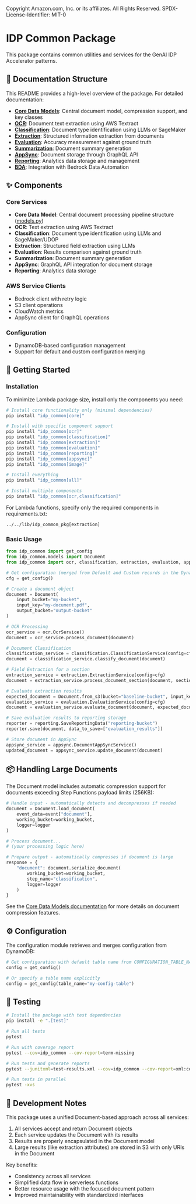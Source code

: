Copyright Amazon.com, Inc. or its affiliates. All Rights Reserved.
SPDX-License-Identifier: MIT-0

# IDP Common Package

This package contains common utilities and services for the GenAI IDP Accelerator patterns.

## 📑 Documentation Structure

This README provides a high-level overview of the package. For detailed documentation:

- [**Core Data Models**](idp_common/README.md): Central document model, compression support, and key classes
- [**OCR**](idp_common/ocr/README.md): Document text extraction using AWS Textract
- [**Classification**](idp_common/classification/README.md): Document type identification using LLMs or SageMaker
- [**Extraction**](idp_common/extraction/README.md): Structured information extraction from documents
- [**Evaluation**](idp_common/evaluation/README.md): Accuracy measurement against ground truth
- [**Summarization**](idp_common/summarization/README.md): Document summary generation
- [**AppSync**](idp_common/appsync/README.md): Document storage through GraphQL API
- [**Reporting**](idp_common/reporting/README.md): Analytics data storage and management
- [**BDA**](idp_common/bda/README.md): Integration with Bedrock Data Automation

## ✨ Components

### Core Services

- **Core Data Model**: Central document processing pipeline structure ([models.py](idp_common/models.py))
- **OCR**: Text extraction using AWS Textract
- **Classification**: Document type identification using LLMs and SageMaker/UDOP
- **Extraction**: Structured field extraction using LLMs
- **Evaluation**: Results comparison against ground truth
- **Summarization**: Document summary generation
- **AppSync**: GraphQL API integration for document storage
- **Reporting**: Analytics data storage

### AWS Service Clients

- Bedrock client with retry logic
- S3 client operations
- CloudWatch metrics
- AppSync client for GraphQL operations

### Configuration

- DynamoDB-based configuration management
- Support for default and custom configuration merging

## 🚀 Getting Started

### Installation

To minimize Lambda package size, install only the components you need:

```bash
# Install core functionality only (minimal dependencies)
pip install "idp_common[core]"

# Install with specific component support
pip install "idp_common[ocr]"
pip install "idp_common[classification]"
pip install "idp_common[extraction]"
pip install "idp_common[evaluation]"
pip install "idp_common[reporting]"
pip install "idp_common[appsync]"
pip install "idp_common[image]"

# Install everything
pip install "idp_common[all]"

# Install multiple components
pip install "idp_common[ocr,classification]"
```

For Lambda functions, specify only the required components in requirements.txt:

```
../../lib/idp_common_pkg[extraction]
```

### Basic Usage

```python
from idp_common import get_config
from idp_common.models import Document
from idp_common import ocr, classification, extraction, evaluation, appsync, reporting

# Get configuration (merged from Default and Custom records in the DynamoDb Configuration Table)
cfg = get_config()

# Create a document object
document = Document(
    input_bucket="my-bucket",
    input_key="my-document.pdf",
    output_bucket="output-bucket"
)

# OCR Processing
ocr_service = ocr.OcrService()
document = ocr_service.process_document(document)

# Document Classification
classification_service = classification.ClassificationService(config=cfg)
document = classification_service.classify_document(document)

# Field Extraction for a section
extraction_service = extraction.ExtractionService(config=cfg)
document = extraction_service.process_document_section(document, section_id="section-1")

# Evaluate extraction results
expected_document = Document.from_s3(bucket="baseline-bucket", input_key=document.input_key)
evaluation_service = evaluation.EvaluationService(config=cfg)
document = evaluation_service.evaluate_document(document, expected_document)

# Save evaluation results to reporting storage
reporter = reporting.SaveReportingData("reporting-bucket")
reporter.save(document, data_to_save=["evaluation_results"])

# Store document in AppSync
appsync_service = appsync.DocumentAppSyncService()
updated_document = appsync_service.update_document(document)
```

## 📦 Handling Large Documents

The Document model includes automatic compression support for documents exceeding Step Functions payload limits (256KB):

```python
# Handle input - automatically detects and decompresses if needed
document = Document.load_document(
    event_data=event["document"], 
    working_bucket=working_bucket, 
    logger=logger
)

# Process document...
# (your processing logic here)

# Prepare output - automatically compresses if document is large
response = {
    "document": document.serialize_document(
        working_bucket=working_bucket, 
        step_name="classification", 
        logger=logger
    )
}
```

See the [Core Data Models documentation](idp_common/README.md) for more details on document compression features.

## ⚙️ Configuration

The configuration module retrieves and merges configuration from DynamoDB:

```python
# Get configuration with default table name from CONFIGURATION_TABLE_NAME environment variable
config = get_config()

# Or specify a table name explicitly
config = get_config(table_name="my-config-table")
```

## 🧪 Testing

```bash
# Install the package with test dependencies
pip install -e ".[test]"

# Run all tests
pytest

# Run with coverage report
pytest --cov=idp_common --cov-report=term-missing

# Run tests and generate reports
pytest --junitxml=test-results.xml --cov=idp_common --cov-report=xml:coverage.xml

# Run tests in parallel
pytest -xvs
```

## 📝 Development Notes

This package uses a unified Document-based approach across all services:

1. All services accept and return Document objects
2. Each service updates the Document with its results
3. Results are properly encapsulated in the Document model
4. Large results (like extraction attributes) are stored in S3 with only URIs in the Document

Key benefits:
- Consistency across all services
- Simplified data flow in serverless functions
- Better resource usage with the focused document pattern
- Improved maintainability with standardized interfaces
